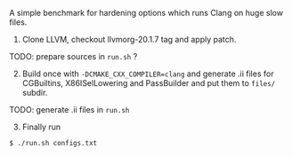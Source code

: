 A simple benchmark for hardening options which runs Clang on huge slow files.

1) Clone LLVM, checkout llvmorg-20.1.7 tag and apply patch.

TODO: prepare sources in `run.sh` ?

2) Build once with `-DCMAKE_CXX_COMPILER=clang` and generate .ii files for
   CGBuiltins, X86ISelLowering and PassBuilder and put them to `files/` subdir.

TODO: generate .ii files in `run.sh`

3) Finally run
```
$ ./run.sh configs.txt
```
